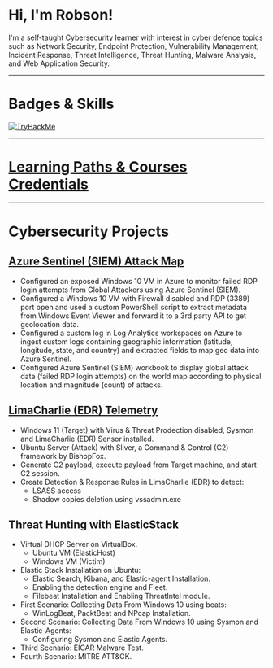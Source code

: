 # Hi, I'm Robson!

I'm a self-taught Cybersecurity learner with interest in cyber defence topics such as Network Security, Endpoint Protection, Vulnerability Management, Incident Response, Threat Intelligence, Threat Hunting, Malware Analysis, and Web Application Security.

---

# Badges & Skills
[<img src="https://tryhackme-badges.s3.amazonaws.com/robsann.png" alt="TryHackMe">](https://tryhackme.com/p/robsann)

---

# [Learning Paths & Courses Credentials](https://github.com/robsann/robsann/blob/main/courses.md)

---

# Cybersecurity Projects
## [Azure Sentinel (SIEM) Attack Map](https://github.com/robsann/AzureSentinelSIEMAttackMap/blob/main/README.md)
- Configured an exposed Windows 10 VM in Azure to monitor failed RDP login attempts from Global Attackers using Azure Sentinel (SIEM).
- Configured a Windows 10 VM with Firewall disabled and RDP (3389) port open and used a custom PowerShell script to extract metadata from Windows Event Viewer and forward it to a 3rd party API to get geolocation data.
- Configured a custom log in Log Analytics workspaces on Azure to ingest custom logs containing geographic information (latitude, longitude, state, and country) and extracted fields to map geo data into Azure Sentinel.
- Configured Azure Sentinel (SIEM) workbook to display global attack data (failed RDP login attempts) on the world map according to physical location and magnitude (count) of attacks.

## [LimaCharlie (EDR) Telemetry](https://github.com/robsann/LimaCharlieEDRTelemetry/blob/main/README.md)
- Windows 11 (Target) with Virus & Threat Prodection disabled, Sysmon and LimaCharlie (EDR) Sensor installed.
- Ubuntu Server (Attack) with Sliver, a Command & Control (C2) framework by BishopFox.
- Generate C2 payload, execute payload from Target machine, and start C2 session.
- Create Detection & Response Rules in LimaCharlie (EDR) to detect:
    - LSASS access
    - Shadow copies deletion using vssadmin.exe

## Threat Hunting with ElasticStack
- Virtual DHCP Server on VirtualBox.
    - Ubuntu VM (ElasticHost)
    - Windows VM (Victim)
- Elastic Stack Installation on Ubuntu:
    - Elastic Search, Kibana, and Elastic-agent Installation.
    - Enabling the detection engine and Fleet.
    - Filebeat Installation and Enabling ThreatIntel module.
- First Scenario: Collecting Data From Windows 10 using beats:
    - WinLogBeat, PacktBeat and NPcap Installation.
- Second Scenario: Collecting Data From Windows 10 using Sysmon and Elastic-Agents:
    - Configuring Sysmon and Elastic Agents.
- Third Scenario: EICAR Malware Test.
- Fourth Scenario: MITRE ATT&CK.


<!--
**robsann/robsann** is a ✨ _special_ ✨ repository because its `README.md` (this file) appears on your GitHub profile.

Here are some ideas to get you started:

- 🔭 I’m currently working on ...
- 🌱 I’m currently learning ...
- 👯 I’m looking to collaborate on ...
- 🤔 I’m looking for help with ...
- 💬 Ask me about ...
- 📫 How to reach me: ...
- 😄 Pronouns: ...
- ⚡ Fun fact: ...
-->

